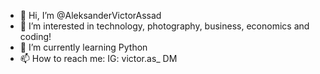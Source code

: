- 👋 Hi, I’m @AleksanderVictorAssad
- 👀 I’m interested in technology, photography, business, economics and coding!
- 🌱 I’m currently learning Python
- 📫 How to reach me:
IG: victor.as_
DM

<!---
SaszaVictor/SaszaVictor is a ✨ special ✨ repository because its `README.md` (this file) appears on your GitHub profile.
You can click the Preview link to take a look at your changes.
--->
